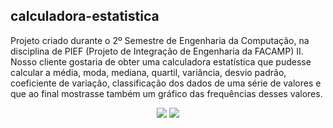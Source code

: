 ## calculadora-estatistica
Projeto criado durante o 2º Semestre de Engenharia da Computação, na disciplina de PIEF (Projeto de Integração de Engenharia da FACAMP) II. Nosso cliente gostaria de obter uma calculadora estatística que pudesse calcular a média, moda, mediana, quartil, variância, desvio padrão, coeficiente de variação, classificação dos dados de uma série de valores e que ao final mostrasse também um gráfico das frequências desses valores. 

<p align="center">
    <img src="https://github.com/rharcosta/tecnologia-assistiva/blob/main/Imagens/TecladoAssistivo.png" />
    <img src="https://github.com/rharcosta/tecnologia-assistiva/blob/main/Imagens/TecladoAssistivo.png" />
</p>
